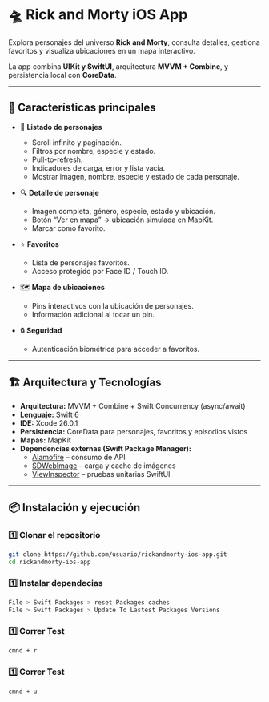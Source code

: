 # 🛸 Rick and Morty iOS App

Explora personajes del universo **Rick and Morty**, consulta detalles, gestiona favoritos y visualiza ubicaciones en un mapa interactivo.  

La app combina **UIKit y SwiftUI**, arquitectura **MVVM + Combine**, y persistencia local con **CoreData**.

---

## 🚀 Características principales

- 📃 **Listado de personajes**
  - Scroll infinito y paginación.
  - Filtros por nombre, especie y estado.
  - Pull-to-refresh.
  - Indicadores de carga, error y lista vacía.
  - Mostrar imagen, nombre, especie y estado de cada personaje.

- 🔍 **Detalle de personaje**
  - Imagen completa, género, especie, estado y ubicación.
  - Botón “Ver en mapa” → ubicación simulada en MapKit.
  - Marcar como favorito.

- ⭐ **Favoritos**
  - Lista de personajes favoritos.
  - Acceso protegido por Face ID / Touch ID.

- 🗺️ **Mapa de ubicaciones**
  - Pins interactivos con la ubicación de personajes.
  - Información adicional al tocar un pin.

- 🔒 **Seguridad**
  - Autenticación biométrica para acceder a favoritos.

---

## 🏗 Arquitectura y Tecnologías

- **Arquitectura:** MVVM + Combine + Swift Concurrency (async/await)  
- **Lenguaje:** Swift 6  
- **IDE:** Xcode 26.0.1  
- **Persistencia:** CoreData para personajes, favoritos y episodios vistos  
- **Mapas:** MapKit  
- **Dependencias externas (Swift Package Manager):**  
  - [Alamofire](https://github.com/Alamofire/Alamofire) – consumo de API  
  - [SDWebImage](https://github.com/SDWebImage/SDWebImage) – carga y cache de imágenes  
  - [ViewInspector](https://github.com/nalexn/ViewInspector) – pruebas unitarias SwiftUI  

---

## 📦 Instalación y ejecución

### 1️⃣ Clonar el repositorio

```bash
git clone https://github.com/usuario/rickandmorty-ios-app.git
cd rickandmorty-ios-app
```
### 1️⃣ Instalar dependecias

```bash
File > Swift Packages > reset Packages caches
File > Swift Packages > Update To Lastest Packages Versions
```
### 1️⃣ Correr Test

```bash
cmnd + r
```
### 1️⃣ Correr Test

```bash
cmnd + u
